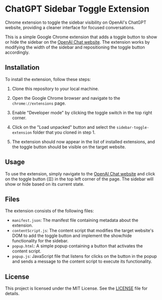 # ChatGPT Sidebar Toggle Extension

Chrome extension to toggle the sidebar visibility on OpenAI's ChatGPT website, providing a cleaner interface for focused conversations.

This is a simple Google Chrome extension that adds a toggle button to show or hide the sidebar on the [OpenAI Chat website](https://chat.openai.com/). The extension works by modifying the width of the sidebar and repositioning the toggle button accordingly.

## Installation

To install the extension, follow these steps:

1. Clone this repository to your local machine.

2. Open the Google Chrome browser and navigate to the `chrome://extensions` page.

3. Enable "Developer mode" by clicking the toggle switch in the top right corner.

4. Click on the "Load unpacked" button and select the `sidebar-toggle-extension` folder that you cloned in step 1.

5. The extension should now appear in the list of installed extensions, and the toggle button should be visible on the target website.

## Usage

To use the extension, simply navigate to the [OpenAI Chat website](https://chat.openai.com/) and click on the toggle button (☰) in the top left corner of the page. The sidebar will show or hide based on its current state.

## Files

The extension consists of the following files:

- `manifest.json`: The manifest file containing metadata about the extension.
- `contentScript.js`: The content script that modifies the target website's DOM to add the toggle button and implement the show/hide functionality for the sidebar.
- `popup.html`: A simple popup containing a button that activates the content script.
- `popup.js`: JavaScript file that listens for clicks on the button in the popup and sends a message to the content script to execute its functionality.

## License

This project is licensed under the MIT License. See the [LICENSE](LICENSE) file for details.
